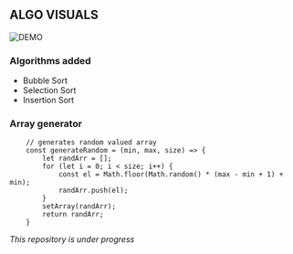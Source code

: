 ## ALGO VISUALS

![DEMO](./assets/demo.gif)


### Algorithms added

- Bubble Sort
- Selection Sort
- Insertion Sort

### Array generator

```
    // generates random valued array
    const generateRandom = (min, max, size) => {
        let randArr = [];
        for (let i = 0; i < size; i++) {
            const el = Math.floor(Math.random() * (max - min + 1) + min);
            randArr.push(el);
        }
        setArray(randArr);
        return randArr;
    }
```

*This repository is under progress*